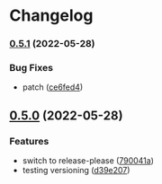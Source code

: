 # Changelog

### [0.5.1](https://github.com/iromli/test-repo/compare/v0.5.0...v0.5.1) (2022-05-28)


### Bug Fixes

* patch ([ce6fed4](https://github.com/iromli/test-repo/commit/ce6fed42fa32709cfb5967e2969f0c977da42b86))

## [0.5.0](https://github.com/iromli/test-repo/compare/0.3.2...v0.5.0) (2022-05-28)


### Features

* switch to release-please ([790041a](https://github.com/iromli/test-repo/commit/790041af1490607e43e49da32669626bdb7447fb))
* testing versioning ([d39e207](https://github.com/iromli/test-repo/commit/d39e20741aad95273c83994bb860d5b60c704ff0))
